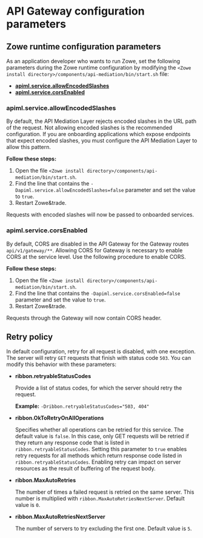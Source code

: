 # API Gateway configuration parameters

## Zowe runtime configuration parameters

As an application developer who wants to run Zowe, set the following parameters during the Zowe runtime configuration by modifying the `<Zowe install directory>/components/api-mediation/bin/start.sh` file:

* **[apiml.service.allowEncodedSlashes](apiml.service.allowEncodedSlashes)**
* **[apiml.service.corsEnabled](apiml.service.corsEnabled)**

### apiml.service.allowEncodedSlashes

By default, the API Mediation Layer rejects encoded slashes in the URL path of the request. Not allowing encoded slashes is the recommended configuration. If you are onboarding applications which expose endpoints that expect encoded slashes, you must configure the API Mediation Layer to allow this pattern.
    
**Follow these steps:**
    
1. Open the file `<Zowe install directory>/components/api-mediation/bin/start.sh`.
2. Find the line that contains the `-Dapiml.service.allowEncodedSlashes=false` parameter and set the value to `true`.
3. Restart Zowe&trade. 
    
Requests with encoded slashes will now be passed to onboarded services. 
       
### apiml.service.corsEnabled

By default, CORS are disabled in the API Gateway for the Gateway routes `api/v1/gateway/**`. Allowing CORS for Gateway is necessary to enable CORS at the service level. Use the following procedure to enable CORS.
    
**Follow these steps:**
     
1. Open the file `<Zowe install directory>/components/api-mediation/bin/start.sh`.
2. Find the line that contains the `-Dapiml.service.corsEnabled=false` parameter and set the value to `true`.
3. Restart Zowe&trade.
  
Requests through the Gateway will now contain CORS header. 

## Retry policy

In default configuration, retry for all request is disabled, with one exception. The server will retry `GET` requests that finish with status code `503`. You can modify this behavior with these parameters:
* **ribbon.retryableStatusCodes**

    Provide a list of status codes, for which the server should retry the request.
    
    **Example:** `-Dribbon.retryableStatusCodes="503, 404"` 
    
* **ribbon.OkToRetryOnAllOperations**

     Specifies whether all operations can be retried for this service. The default value is `false`. In this case, only GET requests will be retried if they return any response code that is listed in `ribbon.retryableStatusCodes`. Setting this parameter to `true` enables retry requests for all methods which return response code listed in `ribbon.retryableStatusCodes`. Enabling retry can impact on server resources as the result of buffering of the request body.

* **ribbon.MaxAutoRetries**
    
    The number of times a failed request is retried on the same server. This number is multiplied with `ribbon.MaxAutoRetriesNextServer`. Default value is `0`.
    
* **ribbon.MaxAutoRetriesNextServer**
    
    The number of servers to try excluding the first one. Default value is `5`. 
